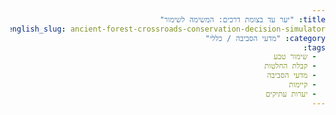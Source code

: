 ```yaml
---
title: "יער עד בצומת דרכים: המשימה לשימור"
english_slug: ancient-forest-crossroads-conservation-decision-simulator
category: "מדעי הסביבה / כללי"
tags:
  - שימור טבע
  - קבלת החלטות
  - מדעי הסביבה
  - קיימות
  - יערות עתיקים
---
```

<!DOCTYPE html>
<html lang="he" dir="rtl">
<head>
    <meta charset="UTF-8">
    <meta name="viewport" content="width=device-width, initial-scale=1.0">
    <title>יער עד בצומת דרכים: המשימה לשימור</title>
    <style>
        :root {
            --color-primary: #1a5e20; /* Deep forest green */
            --color-secondary: #388e3c; /* Lighter forest green */
            --color-accent: #ff9800; /* Warm orange/brown for emphasis */
            --color-background: #e8f5e9; /* Light green background */
            --color-card-background: #ffffff; /* White for content cards */
            --color-text-dark: #212121; /* Dark text */
            --color-text-light: #757575; /* Lighter text */
            --color-border: #c8e6c9; /* Soft green border */
            --color-success: #4caf50; /* Green for positive outcomes */
            --color-danger: #f44336; /* Red for negative outcomes */
            --color-warning: #ffc107; /* Yellow for mixed outcomes */
        }

        body {
            font-family: 'Arial', sans-serif;
            line-height: 1.7;
            margin: 0;
            padding: 0;
            background-color: var(--color-background);
            color: var(--color-text-dark);
            direction: rtl;
            text-align: right;
            font-size: 1.1em;
            overflow-x: hidden; /* Prevent horizontal scroll */
        }

        .container {
            max-width: 950px;
            margin: 30px auto;
            background: var(--color-card-background);
            padding: 30px 40px;
            border-radius: 12px;
            box-shadow: 0 6px 20px rgba(0, 0, 0, 0.1);
        }

        h1 {
            color: var(--color-primary);
            text-align: center;
            margin-bottom: 30px;
            font-size: 2.5em;
            border-bottom: 3px solid var(--color-secondary);
            padding-bottom: 15px;
            position: relative; /* For potential decorative elements */
        }
         h1::after {
             content: '🌳'; /* Simple icon */
             position: absolute;
             bottom: 5px;
             left: 50%;
             transform: translateX(calc(50% + 5em)); /* Adjust based on title length */
             font-size: 0.6em;
             opacity: 0.7;
         }


        h2 {
            color: var(--color-secondary);
            font-size: 1.8em;
            margin-top: 35px;
            margin-bottom: 20px;
            padding-bottom: 8px;
            border-bottom: 1px solid var(--color-border);
        }

        h3 {
            font-size: 1.4em;
            margin-top: 25px;
            margin-bottom: 15px;
            color: var(--color-accent);
        }

        p {
            margin-bottom: 18px;
            color: var(--color-text-light);
        }

        strong {
            color: var(--color-primary);
        }

        .simulator-section {
            margin-bottom: 40px;
            padding: 25px;
            border: 1px solid var(--color-border);
            border-radius: 8px;
            background-color: #f9fff9; /* Very light green */
            box-shadow: inset 0 0 8px rgba(0,0,0,0.05);
        }

        .data-tabs {
            display: flex;
            flex-wrap: wrap; /* Allow wrapping on small screens */
            border-bottom: 2px solid var(--color-border);
            margin-bottom: 20px;
            gap: 5px; /* Space between buttons */
        }

        .tab-button {
            background-color: #e0f2f7; /* Light blue for inactive */
            border: none;
            padding: 12px 20px;
            cursor: pointer;
            font-size: 1em;
            border-radius: 6px 6px 0 0;
            transition: background-color 0.3s ease, color 0.3s ease;
            flex-grow: 1; /* Allow buttons to grow */
            text-align: center;
        }

        .tab-button.active {
            background-color: var(--color-secondary);
            color: white;
            border-bottom: 2px solid var(--color-secondary); /* Match border */
            font-weight: bold;
        }

        .tab-button:hover:not(.active) {
            background-color: #b2ebf2; /* Slightly darker blue on hover */
        }

        .tab-content {
            display: none;
            padding: 20px;
            border: 1px solid var(--color-border);
            border-top: none;
            border-radius: 0 0 8px 8px;
            background-color: var(--color-card-background);
            animation: fadeIn 0.5s ease-in-out; /* Animation for tab change */
        }

        .tab-content.active {
            display: block;
        }

        @keyframes fadeIn {
            from { opacity: 0; transform: translateY(10px); }
            to { opacity: 1; transform: translateY(0); }
        }

        .data-point {
            margin-bottom: 20px;
            padding-bottom: 15px;
            border-bottom: 1px dashed var(--color-border);
        }
        .data-point:last-child {
            border-bottom: none;
        }
        .data-point h4 {
            margin-top: 0;
            margin-bottom: 10px;
            color: var(--color-primary);
            font-size: 1.2em;
        }
        .data-point p {
            margin-bottom: 8px;
            color: var(--color-text-light);
        }
         .data-point p strong {
             color: var(--color-secondary);
         }


        .perspectives {
            display: grid;
            grid-template-columns: repeat(auto-fit, minmax(280px, 1fr));
            gap: 20px;
            margin-top: 25px;
        }

        .perspective {
            border: 1px solid var(--color-border);
            padding: 20px;
            border-radius: 8px;
            background-color: var(--color-card-background);
            box-shadow: 0 2px 8px rgba(0,0,0,0.08);
            display: flex;
            flex-direction: column;
        }
         .perspective strong {
             font-size: 1.1em;
             margin-bottom: 10px;
             display: block;
             color: var(--color-secondary);
         }
         .perspective p {
             flex-grow: 1;
             color: var(--color-text-dark);
         }


        .options {
            margin-top: 30px;
            padding: 20px;
            border: 2px dashed var(--color-accent);
            border-radius: 8px;
            background-color: #fffbe0; /* Light yellow for choices */
        }

        .options p {
            font-size: 1.2em;
            color: var(--color-primary);
            margin-bottom: 20px;
            text-align: center;
        }

        .options label {
            display: block;
            margin-bottom: 15px;
            cursor: pointer;
            padding: 15px;
            border: 1px solid var(--color-border);
            border-radius: 6px;
            background-color: var(--color-card-background);
            transition: background-color 0.3s ease, border-color 0.3s ease;
            box-shadow: 0 1px 4px rgba(0,0,0,0.05);
            display: flex;
            align-items: center;
        }

        .options label:hover {
            background-color: #e8f5e9; /* Light green on hover */
            border-color: var(--color-secondary);
        }
        .options input[type="radio"] {
             margin-left: 15px;
             vertical-align: middle;
             transform: scale(1.3); /* Make radio button slightly larger */
             accent-color: var(--color-secondary); /* Style radio button */
         }
         .options label strong {
             flex-grow: 1; /* Pushes radio button to the left */
             color: var(--color-primary);
             font-size: 1.1em;
         }


        button {
            display: block;
            width: 100%;
            padding: 14px;
            background-color: var(--color-success);
            color: white;
            border: none;
            border-radius: 6px;
            font-size: 1.2em;
            cursor: pointer;
            transition: background-color 0.3s ease, transform 0.1s ease;
            margin-top: 25px;
            font-weight: bold;
        }

        button:hover {
            background-color: #388e3c; /* Darker green */
            transform: translateY(-2px); /* Slight lift effect */
        }
         button:active {
             transform: translateY(0); /* Push down effect */
         }

        #outcome {
            margin-top: 40px;
            padding: 25px;
            border: 2px solid var(--color-danger);
            border-radius: 8px;
            background-color: #ffebee; /* Light red for outcome */
            display: none;
            opacity: 0;
            transform: translateY(20px);
            animation: slideInOutcome 0.6s ease forwards;
        }

        @keyframes slideInOutcome {
            to { opacity: 1; transform: translateY(0); }
        }

        #outcome h3 {
            color: var(--color-danger);
            text-align: center;
            margin-bottom: 20px;
            font-size: 1.6em;
        }

         .outcome-detail {
             margin-bottom: 20px;
             padding: 15px;
             border-radius: 5px;
             border-bottom: 1px solid #ffcdd2; /* Lighter red border */
             background-color: #fff; /* White background for details */
         }
         .outcome-detail strong {
             display: inline-block; /* Align icon and text */
             margin-left: 10px;
             color: var(--color-primary);
         }
         .outcome-icon {
             font-size: 1.2em;
             vertical-align: middle;
         }
         .outcome-detail.ecological strong { color: #00796b; } /* Teal */
         .outcome-detail.economic strong { color: #fbc02d; } /* Amber */
         .outcome-detail.social strong { color: #1976d2; } /* Blue */
         .outcome-detail.legal strong { color: #512da8; } /* Deep Purple */

        #toggleExplanation {
             background-color: var(--color-secondary);
             margin-top: 30px;
             margin-bottom: 20px;
        }
        #toggleExplanation:hover {
            background-color: var(--color-primary);
        }

        #explanation {
            margin-top: 30px;
            border-top: 2px solid var(--color-primary);
            padding-top: 25px;
            animation: fadeIn 0.6s ease-in-out;
        }

        #explanation h2 {
            color: var(--color-primary);
            text-align: center;
            margin-bottom: 25px;
        }
         #explanation h3 {
             color: var(--color-secondary);
         }
         #explanation p {
             color: var(--color-text-dark);
             margin-bottom: 20px;
         }

        /* Responsive adjustments */
        @media (max-width: 768px) {
            .container {
                padding: 20px 25px;
                margin: 20px auto;
            }
            h1 { font-size: 2em; }
            h2 { font-size: 1.5em; }
            h3 { font-size: 1.2em; }
            .tab-button { padding: 10px 12px; font-size: 0.9em; }
            .options label { padding: 12px; font-size: 0.9em; }
            button { font-size: 1em; padding: 12px; }
            .perspectives { grid-template-columns: 1fr; }
        }

         @media (max-width: 480px) {
             .container { padding: 15px 20px; }
             h1 { font-size: 1.8em; margin-bottom: 20px; }
             h1::after { display: none; } /* Hide icon on very small screens */
             h2 { font-size: 1.4em; margin-top: 20px; }
             h3 { font-size: 1.1em; margin-top: 15px; }
             .tab-button { flex-basis: 100%; margin-bottom: 5px; border-radius: 6px; }
             .data-tabs { flex-direction: column; gap: 0; border-bottom: none; }
             .tab-content { border-radius: 8px; }
             .options label { font-size: 0.9em; padding: 10px; }
             .options input[type="radio"] { transform: scale(1.1); }
             button { font-size: 0.9em; padding: 10px; margin-top: 15px; }
         }

    </style>
</head>
<body>
    <div class="container">
        <h1>יער עד בצומת דרכים: המשימה לשימור</h1>
        <p>אתם עומדים בפני החלטה קריטית שתעצב את עתידו של יער עתיק בעל ערך עצום. האם תוכלו למצוא את האיזון הנכון בין שימור קפדני לצרכים הדוחקים של הקהילה? משימתכם היא לבחון את הנתונים, להבין את נקודות המבט השונות, ולקבל את ההחלטה שתשרת בצורה הטובה ביותר את האינטרסים הסביבתיים, הכלכליים והחברתיים.</p>

        <div id="simulator" class="simulator-section">
            <h2>תרחיש האתגר: פיתוח מסיבי מול קדושת היער</h2>
            <p>דמיינו שאתם חלק מצוות מומחים בינלאומי המופקד על עתידו של 'יער עד' - פנינת טבע יחידה במינה, מערכת אקולוגית עשירה ובית רוחני לקהילה מקומית ותיקה. כעת, הצעה נוצצת אך מעוררת מחלוקת מונחת על שולחנכם: חברת נדל"ן ענקית מבקשת להקים כפר נופש מפואר על שטח סמוך ליער. השטח, "אזור חיץ" לכאורה, הוא למעשה גשר אקולוגי ובתי גידול חיוניים. הפרויקט מציע שגשוג כלכלי מיידי, אך מה מחירו האמיתי?</p>

            <h3>נתונים קריטיים וקולות מהשטח:</h3>
            <div class="data-tabs">
                <button class="tab-button active" data-tab="ecological"><span class="outcome-icon">🌿</span> אקולוגיה</button>
                <button class="tab-button" data-tab="economic"><span class="outcome-icon">💰</span> כלכלה</button>
                <button class="tab-button" data-tab="social"><span class="outcome-icon">👥</span> חברה ותרבות</button>
                <button class="tab-button" data-tab="legal"><span class="outcome-icon">⚖️</span> חוק ותכנון</button>
            </div>

            <div id="ecological-data" class="tab-content active">
                <div class="data-point">
                    <h4>דו"ח סקר שטח:</h4>
                    <p><strong>הממצאים המדאיגים:</strong> השטח המיועד כולל בתי גידול ערכיים ביותר: בתה טבעית עם עצי אלון בני מאות שנים, גדת נחל צלול וביצת עונתיות תוססת. אלו מהווים מקלט למינים נדירים של חלזונות ודו-חיים, וחלק ממסדרון אקולוגי חיוני למעבר יונקים בין חלקי היער והמקורות מים הסמוכים.</p>
                </div>
                <div class="data-point">
                    <h4>הערכת השפעה סביבתית:</h4>
                    <p><strong>ההשלכות:</strong> בניית כפר הנופש תביא להרס ישיר של 50 דונם בתי גידול ייחודיים. הגברת התנועה, הרעש ונוכחות האדם ידחקו מינים רגישים מלב היער. קיים סיכון גבוה לזיהום הנחל והביצה כתוצאה מנגר עילי, פסולת ותשתיות. ההפרעה באזור החיץ עלולה לבודד אוכלוסיות ביולוגיות בלב היער.</p>
                </div>
            </div>
            <div id="economic-data" class="tab-content">
                 <div class="data-point">
                    <h4>הצעת היזמים:</h4>
                    <p><strong>הבטחת שגשוג:</strong> הפרויקט מייצג השקעה של כ-200 מיליון ש"ח. צפי ליצירת כ-150 משרות ישירות בתחומי התיירות, התחזוקה והניהול, ועוד כ-100 משרות עקיפות אצל ספקים מקומיים. ההכנסה השנתית המובטחת לעירייה מארנונה ותיירות עומדת על כ-5 מיליון ש"ח.</p>
                </div>
                <div class="data-point">
                    <h4>חלופות כלכליות קיימות:</h4>
                    <p><strong>מודל צמיחה אחר:</strong> תיירות אקולוגית קטנה ואיכותית כבר קיימת ביער, הכוללת סיורים מודרכים, סדנאות ולינה כפרית בהיקף מצומצם. פעילויות אלו תומכות בכ-20 משפחות, עם הכנסה שנתית כוללת של כ-500 אלף ש"ח. הרחבת מודל התיירות האקולוגית דורשת השקעה ראשונית בפיתוח תשתיות רכות (שבילים, מרכזי מבקרים), תספק פחות משרות בסך הכל בטווח הקצר, אך תפזר את התועלת הכלכלית באופן רחב יותר בקהילה ותקדם עסקים מקומיים.</p>
                </div>
            </div>
            <div id="social-data" class="tab-content">
                 <div class="data-point">
                    <h4>סקר דעת קהל מקומי:</h4>
                    <p><strong>הקהילה חצויה:</strong> סקר שנערך בעיר הסמוכה חושף מתח עמוק: 60% מהתושבים תומכים נלהבים בפרויקט, מתוך תקווה למקומות עבודה ושיפור במצב הכלכלי. 30% מתנגדים בחריפות, חוששים מהרס היער, אובדן גישה לשטחים בעלי חשיבות אישית ותרבותית, שינוי אופיו השקט של האזור, ופגיעה בנוף.</p>
                </div>
                <div class="data-point">
                    <h4>עמדת הקהילה המסורתית/ילידית:</h4>
                    <p><strong>קשר רוחני בסכנה:</strong> נציגי הקהילה המקומית הוותיקה, שהיער הוא חלק מזהותה ומורשתה מזה דורות, מביעים כאב עמוק וחשש כבד. עבורם, היער אינו רק משאב אלא ישות חיה ומקום קדוש. הפרויקט מאיים על אתרי פולחן, מקורות למזון ורפואה מסורתיים, והקשר הבלתי אמצעי ליער.</p>
                </div>
            </div>
             <div id="legal-data" class="tab-content">
                 <div class="data-point">
                    <h4>תוכנית מתאר ותב"ע:</h4>
                    <p><strong>מסגרת תכנונית:</strong> השטח המדובר מוגדר כ"אזור חיץ ליער מוכרז", המאפשר פיתוח מוגבל בתנאים סביבתיים ספציפיים. הפרויקט המוצע חורג מההגבלות הקיימות, והיזמים הגישו בקשה לשינוי תב"ע (תוכנית בניין עיר) מהותי עבור השטח.</p>
                </div>
                <div class="data-point">
                    <h4>הגבלות חוקיות וסיכונים:</h4>
                    <p><strong>עימות משפטי באופק:</strong> הנחל הסמוך מוגדר כ"נחל רגיש", עובדה שמטילה מגבלות בנייה קשות ביותר בקרבתו. מתן ההיתרים לפרויקט עשוי לעמוד בפני עתירות משפטיות לבג"ץ מצד ארגוני סביבה ואזרחים, מה שעלול להוביל למאבקים משפטיים ארוכים ויקרים, ללא וודאות לגבי התוצאה.</p>
                </div>
            </div>

            <h3>קולות מהצוות המייעץ:</h3>
            <div class="perspectives">
                <div class="perspective">
                    <strong>🌿 ד"ר אנה, אקולוגית:</strong> "מנקודת מבט אקולוגית טהורה, פיתוח כזה הוא אסון. אזור החיץ הוא מערכת ביולוגית בעלת ערך עצום ומגן הכרחי לליבת היער. אין שום דרך למנוע פגיעה קשה וארוכת טווח מול פרויקט בסדר גודל כזה, גם עם 'תנאים מחמירים'. התנגדות חד משמעית היא הכרח."
                </div>
                <div class="perspective">
                    <strong>💰 מר בן, כלכלן:</strong> "ההזדמנות הכלכלית כאן עצומה והאזור זקוק לה נואשות. מאות משפחות ייהנו ממשרות יציבות והכנסות משמעותיות לעירייה יאפשרו שיפורים קהילתיים רחבים. אפשר וצריך למזער את הנזק הסביבתי באמצעות טכנולוגיות מתקדמות, פיצוי סביבתי, וניטור קפדני. לא ניתן להתעלם מהרעב הכלכלי."
                </div>
                <div class="perspective">
                    <strong>👥 גברת קרן, סוציולוגית:</strong> "הסקר הקהילתי מצביע על קרע עמוק. קבלת החלטה חד צדדית, בין אם בעד או נגד, תנכר חלק גדול מהקהילה ותעמיק את הסכסוך. חייבים ליזום תהליך שיתופי אמיתי, להקשיב לכל הקולות - במיוחד לקהילה המסורתית שזה ביתה - ולנסות לגבש פתרון המקובל על כמה שיותר צדדים, גם אם הוא פחות 'אופטימלי' כלכלית או אקולוגית בטווח הקצר."
                </div>
                 <div class="perspective">
                    <strong>⚖️ עו"ד דניאל, משפטן:</strong> "המצב המשפטי מורכב. היזמים הגישו בקשה לשינוי תב"ע ויש להם יועצים משפטיים חזקים. דחייה אוטומטית כמעט בוודאות תוביל למאבק משפטי ארוך בערכאות שונות, כולל בג"ץ. אישור, מנגד, ידרוש עמידה קפדנית בכללי התכנון והסביבה, וגם אז צפויות עתירות מצד ארגוני סביבה. כל החלטה טומנת בחובה סיכון משפטי וצורך להתגונן בבתי משפט."
                </div>
            </div>

            <h3>משימתכם: בחרו את הנתיב לעתיד היער</h3>
            <div class="options">
                <p>שקללתם את הנתונים וההמלצות. איזו דרך פעולה תבחרו לייעץ לצוות?</p>
                <label>
                    <input type="radio" name="decision" value="approve">
                    <strong>אפשרות 1: פריצת דרך כלכלית (בסיכון סביבתי וחברתי)</strong> - לאשר את הבקשה לשינוי התב"ע ולאפשר את בניית כפר הנופש הגדול. לדרוש מהיזמים תנאים סביבתיים ותכנוניים קפדניים ביותר, תוך מודעות לסיכונים הקיימים ולכעס מצד המתנגדים והקהילה המסורתית.
                </label>
                <label>
                    <input type="radio" name="decision" value="reject">
                    <strong>אפשרות 2: הגנה אקולוגית (במחיר כלכלי ומשפטי)</strong> - להתנגד בתוקף לבקשה לשינוי התב"ע ולדחות את הפרויקט המוצע מכל וכל. להעדיף את שימור היער על פני ההזדמנות הכלכלית, ולהתכונן למאבק משפטי אפשרי מול היזמים.
                </label>
                <label>
                    <input type="radio" name="decision" value="alternative">
                    <strong>אפשרות 3: מסע משותף (איטי ומורכב, עם פוטנציאל להסכמה)</strong> - לדחות את הפרויקט הנוכחי, וליזום במקביל תהליך תכנון חדש, רחב ושיתופי. לשלב בו את היזמים, הקהילה המקומית (כולל המסורתית), ומומחים, כדי לבחון חלופות פיתוח תיירותי אקולוגי בהיקף מוגבל ובאזורים פחות רגישים, תוך דגש על מעורבות קהילתית ותועלת מקומית מפוזרת.
                </label>
            </div>

            <button id="submitDecision">קבל את ההחלטה הגורלית</button>

            <div id="outcome">
                <h3>אלו השלכות ההחלטה שלכם ליער ולקהילה:</h3>
                <div id="outcome-details">
                    <!-- Outcome details will be inserted here by JavaScript -->
                </div>
            </div>
        </div>

        <button id="toggleExplanation">הצג את מפת הדרכים התיאורטית: עקרונות שימור וקבלת החלטות</button>

        <div id="explanation" style="display: none;">
            <h2>מפת הדרכים התיאורטית: עקרונות שימור וקבלת החלטות</h2>
            <p>הדילמה שבה התמודדתם בסימולטור משקפת מציאות מורכבת בעולם שימור הטבע. קבלת החלטות בתחום זה דורשת איזון עדין בין ידע מדעי עדכני, צרכים כלכליים דוחקים, היבטים חברתיים ותרבותיים עמוקים, ומסגרת משפטית ותכנונית מחייבת. זוהי משימה רב-ממדית הדורשת ראייה הוליסטית.</p>

            <h3>מדוע יערות עתיקים כה חשובים?</h3>
            <p>יערות עתיקים, כמו 'יער עד' בתרחיש שלנו, אינם רק אוסף של עצים. הם מערכות אקולוגיות בשלות, יציבות ועשירות להפליא. אקולוגית, הם מהווים "בנק גנים" ביולוגי עם מגוון מינים עצום, בתי גידול למינים בסכנת הכחדה, ומספקים שירותי מערכת אקולוגית חיוניים כמו טיהור מים ואוויר, ספיחת פחמן (מאגר טבעי חשוב במאבק במשבר האקלים), והגנה על קרקע מפני סחף. כלכלית, הם מספקים משאבים (עץ, צמחי מרפא) ופוטנציאל לתיירות אקולוגית. תרבותית, הם לעיתים קרובות לב הזהות וההיסטוריה של קהילות מקומיות, אתרים מקודשים ומקור לסיפורים וידע מסורתי.</p>

            <h3>האתגרים בפני שימור יערות</h3>
            <p>למרות ערכם, יערות עתיקים נמצאים תחת איומים הולכים וגוברים: <strong>לחצי פיתוח</strong> דוחקים (בנייה, חקלאות, תשתיות) הגורמים לאובדן ישיר וקיטוע שטחים; <strong>שינויי אקלים</strong> המשנים את תנאי הסביבה, מגבירים שריפות ומחלות; <strong>מינים פולשים</strong> המתחרים במינים המקומיים ומפרים את האיזון; ו<strong>קונפליקטים חברתיים-כלכליים</strong> הנובעים מהתנגשות בין צרכים אנושיים מיידיים (תעסוקה, דיור) לבין יעדי שימור ארוכי טווח.</p>

            <h3>מודלים לקבלת החלטות בנות-קיימא: ה"שורה התחתונה המשולשת"</h3>
            <p>כדי להתמודד עם אתגרים אלו, מתכנני שימור מסתמכים על גישות הוליסטיות. מודל נפוץ הוא ה-<strong>Tripple Bottom Line (TBL)</strong>, או "השורה התחתונה המשולשת". מודל זה קובע שהצלחה אמיתית ובת-קיימא נמדדת לא רק ברווח כלכלי (Profit), אלא גם בהשפעה סביבתית (Planet) ובהשפעה חברתית (People). החלטות שימור אידיאליות מנסות למצוא את נקודת החפיפה או האיזון הטובה ביותר בין שלושת הממדים הללו, תוך הכרה בכך שלעיתים קרובות קיים מתח ביניהם.</p>

            <h3>השפעת בעלי עניין וקונפליקטים</h3>
            <p>החלטות שימור אינן מתקבלות בוואקום. הן תוצר של דינמיקה מורכבת בין מגוון בעלי עניין: גופים ממשלתיים ורשויות מקומיות, יזמים כלכליים, מומחים מדיסציפלינות שונות (אקולוגים, כלכלנים, סוציולוגים, משפטנים), ארגוני חברה אזרחית (ארגוני סביבה, עמותות קהילתיות), והקהילות המקומיות - כולל קהילות ילידיות או מסורתיות בעלות קשר עמוק לאתר. לכל בעל עניין אינטרסים, ידע, ופרספקטיבה משלו. קונפליקטים הם חלק בלתי נפרד מהתהליך, וניהול קונפליקטים אפקטיבי ותהליכי שיתוף ציבור רחבים ואמיתיים הם הכרחיים כדי להגיע לפתרונות שיזכו ללגיטימציה רחבה ויהיו ברי-קיימא לאורך זמן.</p>

            <h3>ניווט באי-וודאות</h3>
            <p>המידע על מצב היער, השפעות פיתוח עתידיות, או התגובה המלאה של הקהילה והשווקים הוא לרוב חלקי ונתון לאי-וודאות. מומחי שימור נאלצים לקבל החלטות קריטיות תחת תנאים של ידע לא מושלם. גישות כמו <strong>תכנון אדפטיבי (Adaptive Management)</strong> מציעות מודל של קבלת החלטות כסדרת ניסויים מבוקרים: קבלת ההחלטה הטובה ביותר על סמך הידע הקיים, הקמת מערך ניטור ובקרה קפדני למדידת ההשלכות בפועל, ולמידה מהתוצאות כדי להתאים ולשפר את פעולות השימור בעתיד. גישה זו מכירה באי-וודאות ורואה בתהליך השימור מסע מתמשך של למידה ושיפור.</p>

            <h3>ארגז הכלים של מתכנן השימור</h3>
            <p>מתכנני שימור מודרניים משתמשים במגוון כלים טכנולוגיים ומתודולוגיים: <strong>מערכות מידע גאוגרפיות (GIS)</strong> לניתוח מרחבי של נתונים אקולוגיים, חברתיים וכלכליים; <strong>מודלים מתמטיים</strong> לחיזוי השפעות סביבתיות או דינמיקות אוכלוסייה; <strong>ניתוחי עלות-תועלת</strong> המנסים לכמת ערכי טבע במונחים כלכליים; <strong>סקרי שטח ומעקב אקולוגי (מוניטורינג)</strong> למדידת מצב המערכת; ו<strong>מתודולוגיות הנחייה וגישור</strong> להובלת תהליכי שיתוף ציבור ויישוב קונפליקטים.</p>
        </div>
    </div>

    <script>
        document.addEventListener('DOMContentLoaded', () => {
            const tabButtons = document.querySelectorAll('.tab-button');
            const tabContents = document.querySelectorAll('.tab-content');
            const submitButton = document.getElementById('submitDecision');
            const outcomeDiv = document.getElementById('outcome');
            const outcomeDetailsDiv = document.getElementById('outcome-details');
            const toggleExplanationButton = document.getElementById('toggleExplanation');
            const explanationDiv = document.getElementById('explanation');
            const decisionOptions = document.querySelectorAll('input[name="decision"]');

            // Tab functionality
            tabButtons.forEach(button => {
                button.addEventListener('click', () => {
                    const targetTab = button.dataset.tab + '-data';

                    tabButtons.forEach(btn => btn.classList.remove('active'));
                    button.classList.add('active');

                    tabContents.forEach(content => {
                        if (content.id === targetTab) {
                            content.classList.add('active');
                        } else {
                            content.classList.remove('active');
                        }
                    });
                });
            });

             // Enhance radio button labels to be fully clickable
            document.querySelectorAll('.options label').forEach(label => {
                label.addEventListener('click', () => {
                    // Ensure the radio button inside is checked when the label is clicked
                    const radio = label.querySelector('input[type="radio"]');
                    if (radio) {
                        radio.checked = true;
                    }
                });
            });


            // Decision logic
            submitButton.addEventListener('click', () => {
                const selectedDecision = document.querySelector('input[name="decision"]:checked');
                if (!selectedDecision) {
                    // Simple visual feedback for missing selection
                    submitButton.textContent = " אנא בחר אפשרות החלטה! ";
                    submitButton.style.backgroundColor = var('--color-danger');
                    setTimeout(() => {
                        submitButton.textContent = "קבל את ההחלטה הגורלית";
                        submitButton.style.backgroundColor = var('--color-success');
                    }, 1500);
                    return;
                }

                // Temporarily disable button and show processing state
                submitButton.disabled = true;
                submitButton.textContent = "מעבד השלכות...";
                submitButton.style.backgroundColor = '#ffc107'; // Warning color

                const decisionValue = selectedDecision.value;
                let outcomes = {};
                let overallImpact = { ecological: '?', economic: '?', social: '?', legal: '?' }; // Placeholder for impact symbols

                switch (decisionValue) {
                    case 'approve':
                        outcomes = {
                            ecological: "פגיעה משמעותית במערכת האקולוגית של אזור החיץ, אובדן בתי גידול, סיכון הולך וגובר למינים רגישים ביער הליבה עקב הגברת הפרעה וקיטוע. ייתכנו הצלחות חלקיות במזעור נזקים נקודתיים.",
                            economic: "<strong>צמיחה כלכלית מהירה וחזקה:</strong> יצירת מאות מקומות עבודה חדשים והכנסות משמעותיות לעירייה. עם זאת, עשוי לדחוק יוזמות תיירות אקולוגית מקומיות וקטנות יותר.",
                            social: "<strong>קרע חברתי והתנגדות חריפה:</strong> שביעות רצון בקרב התומכים הכלכליים, אך כעס עמוק וניכור בקרב המתנגדים והקהילה המסורתית, עם פוטנציאל לעימותים קהילתיים ואובדן מורשת תרבותית הקשורה ליער.",
                            legal: "<strong>אתגרים משפטיים מצד ארגוני סביבה:</strong> סיכון נמוך יחסית לתביעות מצד היזמים לאחר האישור, אך סיכון גבוה לעתירות משפטיות מצד ארגוני סביבה ואזרחים, המעלים שאלות לגבי חוקיות התב\"ע וההיתרים הניתנים, מה שעלול להוביל למאבקים ארוכים ויקרים."
                        };
                         overallImpact = { ecological: '🔻', economic: '✅', social: '❌', legal: '⚠️' }; // Down, Check, X, Warning
                        break;
                    case 'reject':
                        outcomes = {
                            ecological: "<strong>הגנה מקסימלית על היער ואזור החיץ:</strong> בתי הגידול והמסדרונות האקולוגיים נשמרים ללא הפרעה נוספת. היער נותר מוגן מלחצי הפיתוח הגדולים.",
                            economic: "<strong>הזדמנות כלכלית גדולה אבדה:</strong> הפרויקט היוקרתי לא ייצא לפועל, לא ייווצרו מאות מקומות עבודה מיידיים ולא יוגדלו משמעותית הכנסות העירייה. האזור נשאר תלוי במקורות פרנסה קיימים, כולל תיירות אקולוגית בהיקף מצומצם, אלא אם יפותחו חלופות.",
                            social: "<strong>הקלה למתנגדים וקהילה מסורתית, אכזבה לתומכים:</strong> ההחלטה מקובלת על מי שהתנגד לפרויקט וחשש לפגיעה ביער ובמורשת. עם זאת, תסכול ואכזבה בקרב מי שקיווה למקומות עבודה ולשיפור כלכלי. ייתכן לחץ ציבורי להציע חלופות כלכליות.",
                            legal: "<strong>מאבק משפטי צפוי מול היזמים:</strong> דחיית הבקשה לשינוי התב\"ע תוביל ככל הנראה לתביעה משפטית ארוכה ויקרה מצד היזמים, בטענה לפגיעה בזכויותיהם ובעסקה כלכלית."
                        };
                         overallImpact = { ecological: '✅', economic: '❌', social: '⚖️', legal: '⚠️' }; // Check, X, Scales, Warning
                        break;
                    case 'alternative':
                        outcomes = {
                            ecological: "<strong>פגיעה סביבתית מינימלית ומבוקרת:</strong> דחיית הפרויקט המסיבי מאפשרת תכנון קפדני יותר. ניתן לבחון פיתוח מוגבל ומקומי יותר באזורים פחות רגישים, תוך הגנה מוחלטת על אזורי הליבה ובתי הגידול החשובים ביותר.",
                            economic: "<strong>צמיחה כלכלית איטית אך יציבה ומפוזרת:</strong> לא נוצרים מאות מקומות עבודה בבת אחת, אך פיתוח תיירות אקולוגית מבוססת קהילה יכול ליצור משרות רבות יותר בטווח הארוך ולפזר את התועלת הכלכלית באופן רחב יותר בקרב עסקים קטנים ומקומיים. דורש השקעה ראשונית משמעותית בתהליכי תכנון ופיתוח.",
                            social: "<strong>פוטנציאל גבוה להשגת הסכמה וחיזוק קהילתי:</strong> שיתוף הקהילה בתהליך התכנון מגביר את הלגיטימציה לפתרון הסופי, מפחית קונפליקטים ומחזק את הקשר של התושבים ליער. הקהילה המסורתית יכולה להיות שותפה פעילה בתכנון וליהנות מפיתוחים תואמי תרבות. דורש השקעה משמעותית בתהליכי שיתוף וגישור.",
                             legal: "<strong>תהליך תכנוני חדש ומורכב:</strong> דחיית הבקשה המקורית כנראה תגרור מאבק משפטי ראשוני מול היזמים. לאחר מכן, יידרשו הליכי תכנון ממושכים ומורכבים ליזום ולקדם את הפיתוח החלופי, עם צורך לוודא עמידה מלאה בדרישות החוק הסביבתי והתכנוני."
                        };
                         overallImpact = { ecological: '✅', economic: '⚖️', social: '✅', legal: '⚖️' }; // Check, Scales, Check, Scales
                        break;
                }

                // Simulate processing time
                setTimeout(() => {
                    // Display outcomes
                    outcomeDetailsDiv.innerHTML = '';
                    for (const key in outcomes) {
                        const p = document.createElement('p');
                        p.className = 'outcome-detail ' + key; // Add class for styling/icons
                        const icon = overallImpact[key] || ''; // Get icon based on key
                        p.innerHTML = `<span class="outcome-icon">${icon}</span> <strong>${outcomes[key].split(':')[0]}:</strong> ${outcomes[key].split(':')[1].trim()}`;
                        outcomeDetailsDiv.appendChild(p);
                    }

                    outcomeDiv.style.display = 'block';
                    // Trigger CSS animation by ensuring element is rendered before adding active class (simple trick)
                    requestAnimationFrame(() => {
                        outcomeDiv.classList.add('active');
                        outcomeDiv.style.opacity = 1; // Override initial opacity set in CSS
                        outcomeDiv.style.transform = 'translateY(0)'; // Override initial transform
                    });


                    outcomeDiv.scrollIntoView({ behavior: 'smooth', block: 'start' });

                    // Restore button state
                    submitButton.disabled = false;
                    submitButton.textContent = "ההחלטה התקבלה!";
                    submitButton.style.backgroundColor = var('--color-secondary');
                     setTimeout(() => {
                         submitButton.textContent = "קבל את ההחלטה הגורלית"; // Reset button text
                         submitButton.style.backgroundColor = var('--color-success'); // Reset button color
                     }, 3000);


                }, 1000); // Simulate 1 second processing
            });

            // Toggle explanation visibility
            toggleExplanationButton.addEventListener('click', () => {
                const isHidden = explanationDiv.style.display === 'none';

                if (isHidden) {
                    explanationDiv.style.display = 'block';
                    // Trigger fadeIn animation via class or direct style application after display change
                     requestAnimationFrame(() => {
                        explanationDiv.style.opacity = 1;
                        explanationDiv.style.transform = 'translateY(0)';
                     });

                    toggleExplanationButton.textContent = 'הסתר את מפת הדרכים התיאורטית';
                    // Scroll to explanation after showing
                    explanationDiv.scrollIntoView({ behavior: 'smooth', block: 'start' });
                } else {
                     // Animate out before hiding
                     explanationDiv.style.opacity = 0;
                     explanationDiv.style.transform = 'translateY(10px)';
                     setTimeout(() => {
                         explanationDiv.style.display = 'none';
                         toggleExplanationButton.textContent = 'הצג את מפת הדרכים התיאורטית: עקרונות שימור וקבלת החלטות';
                     }, 600); // Match animation duration
                }
            });

            // Initial state for explanation animation (optional, but good practice)
            explanationDiv.style.opacity = 0;
            explanationDiv.style.transform = 'translateY(10px)';

        });
    </script>
</body>
</html>